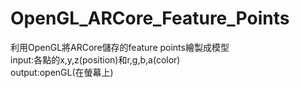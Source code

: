 # OpenGL_ARCore_Feature_Points
利用OpenGL將ARCore儲存的feature points繪製成模型<br>
input:各點的x,y,z(position)和r,g,b,a(color)<br>
output:openGL(在螢幕上)

